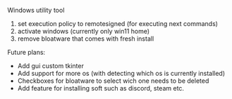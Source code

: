 Windows utility tool

1) set execution policy to remotesigned (for executing next commands)
2) activate windows (currently only win11 home)
3) remove bloatware that comes with fresh install


Future plans:
- Add gui custom tkinter
- Add support for more os (with detecting which os is currently installed)
- Checkboxes for bloatware to select wich one needs to be deleted
- Add feature for installing soft such as discord, steam etc.
